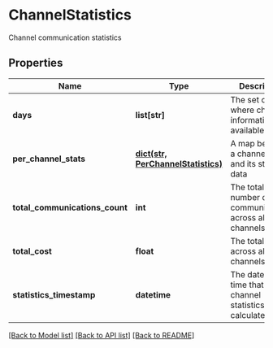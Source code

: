 # ChannelStatistics

Channel communication statistics
## Properties
Name | Type | Description | Notes
------------ | ------------- | ------------- | -------------
**days** | **list[str]** | The set of days where channel information is available | 
**per_channel_stats** | [**dict(str, PerChannelStatistics)**](PerChannelStatistics.md) | A map between a channel&#39;s id and its statistics data | 
**total_communications_count** | **int** | The total number of communications across all channels | 
**total_cost** | **float** | The total cost across all channels | 
**statistics_timestamp** | **datetime** | The date and time that the channel statistics were calculated | [optional] 

[[Back to Model list]](../README.md#documentation-for-models) [[Back to API list]](../README.md#documentation-for-api-endpoints) [[Back to README]](../README.md)


